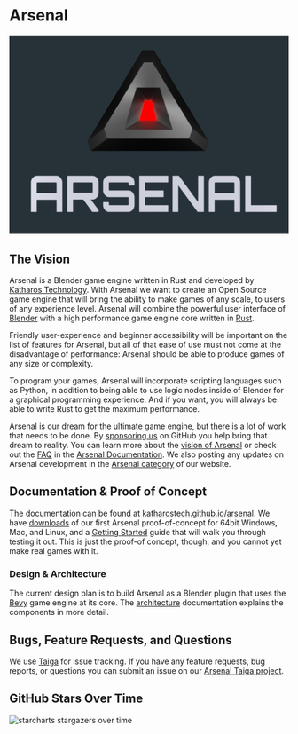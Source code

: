 # Arsenal

![arsenal_banner]

<!--
  Comment out build status for now because the builds are failing and we don't use them for anything but docs at the momen:
  [![Build Status][build_status_img]][build_status_lnk]
-->

[arsenal_banner]: ./docs/logo/logo-3d-banner-with-bg.png
[build_status_img]: https://cloud.drone.io/api/badges/katharostech/arsenal/status.svg 
[build_status_lnk]: https://cloud.drone.io/katharostech/arsenal

## The Vision

Arsenal is a Blender game engine written in Rust and developed by [Katharos Technology][Katharostech.com]. With Arsenal we want to create an Open Source game engine that will bring the ability to make games of any scale, to users of any experience level. Arsenal will combine the powerful user interface of [Blender] with a high performance game engine core written in [Rust].

Friendly user-experience and beginner accessibility will be important on the list of features for Arsenal, but all of that ease of use must not come at the disadvantage of performance: Arsenal should be able to produce games of any size or complexity.

To program your games, Arsenal will incorporate scripting languages such as Python, in addition to being able to use logic nodes inside of Blender for a graphical programming experience. And if you want, you will always be able to write Rust to get the maximum performance.

Arsenal is our dream for the ultimate game engine, but there is a lot of work that needs to be done. By [sponsoring us][sponsor] on GitHub you help bring that dream to reality. You can learn more about the [vision of Arsenal][vision] or check out the [FAQ] in the [Arsenal Documentation][docs]. We also posting any updates on Arsenal development in the [Arsenal category][category] of our website.

[Blender]: https://blender.org
[Rust]: https://rust-lang.org
[sponsor]: https://github.com/sponsors/katharostech
[FAQ]: https://katharostech.github.io/arsenal/FAQ.html
[docs]: https://katharostech.github.io/arsenal/index.html
[vision]: https://katharostech.github.io/arsenal/vision.html
[category]: https://katharostech.com/tag/arsenal

## Documentation & Proof of Concept

The documentation can be found at [katharostech.github.io/arsenal][docs]. We have [downloads] of our first Arsenal proof-of-concept for 64bit Windows, Mac, and Linux, and a [Getting Started][started] guide that will walk you through testing it out. This is just the proof-of concept, though, and you cannot yet make real games with it.

[arsenal_feed]: https://katharostech.com/tag/arsenal
[Katharostech.com]: https://katharostech.com
[downloads]: https://github.com/katharostech/arsenal/releases
[started]: https://katharostech.github.io/arsenal/getting-started.html

### Design & Architecture

The current design plan is to build Arsenal as a Blender plugin that uses the [Bevy] game engine at its core. The [architecture] documentation explains the components in more detail.

[Bevy]: https://bevyengine.org/
[architecture]: https://katharostech.github.io/arsenal/development-guide/architecture.html

## Bugs, Feature Requests, and Questions

We use [Taiga] for issue tracking. If you have any feature requests, bug reports, or questions you can submit an issue on our [Arsenal Taiga project][project].

[Taiga]: https://taiga.io/
[project]: https://tree.taiga.io/project/zicklag-arsenal/issues
[wiki]: https://tree.taiga.io/project/zicklag-arsenal/wiki/home

## GitHub Stars Over Time

![starcharts stargazers over time](https://starchart.cc/katharostech/arsenal.svg)
